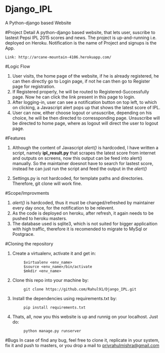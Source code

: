 # Django_IPL
A Python-django based Website

#Project Detail
A python-django based website, that lets user, suscribe to lastest Pepsi IPL 2015 scores and news.
The project is up-and-running i.e. deployed on Heroku.
Notification is the name of Project and signups is the App.
    
    Link: http://arcane-mountain-4106.herokuapp.com/


#Logic Flow
1. User visits, the home page of the website, if he is already registered, he can then directly go to Login page, if not he can then go to Register page for registration.
2. If Registered properly, he will be routed to Registered-Successfully page. Now he can click the link present in this page to login.
3. After logging-in, user can see a notification button on top left, to which on clicking, a Javascript alert pops up that shows the latest score of IPL.
4. User can now, either choose logout or unsuscribe, depending on his choice, he will be then directed to corressponding page. Unsuscribe will be directed to home page, where as logout will direct the user to logout page.


#Features
1. Although the content of Javascript <i>alert()</i> is hardcoded, I  have written a script, namely  <b>ipl_result.py</b>  that scrapes the latest score from internet and outputs on screens, now this output can be feed into alert() manually. So the maintainer doesnot have to search for lastest score, instead he can just run the script and feed the output in the  <i>alert()</i>

2. Settings.py is not hardcoded, for template paths and directories. Therefore, git clone will work fine.

#Scope/Improvments
1.  <i>alert()</i> is hardcoded, thus it must be changed/refreshed by maintainer every day once, for the notification to be relevent.
2. As the code is deployed on heroku, after refresh, it again needs to be pushed to heroku masters.
3. The database used is sqlite3, which is not suited for bigger applicaition with high traffic, therefore it is recomended to migrate to MySql or Postgrace.

#Cloning the repository

1. Create a virtualenv, activate it and get in:

            $virtualenv <env_name>
            $source <env_name>/bin/activate
            $mkdir <env_name>

2. Clone this repo into your machine by:

            git clone https://github.com/Rahul91/Django_IPL.git

3. Install the dependencies using requirements.txt by:

            pip install requirements.txt

4. Thats, all, now you this website is up and runnig on your localhost. Just do:

            python manage.py runserver
            
#Bugs
In case of find any bug, feel free to clone it, replicate in your system, fix it and push to masters, or you drop a mail to priyrahulmishra@gmail.com
